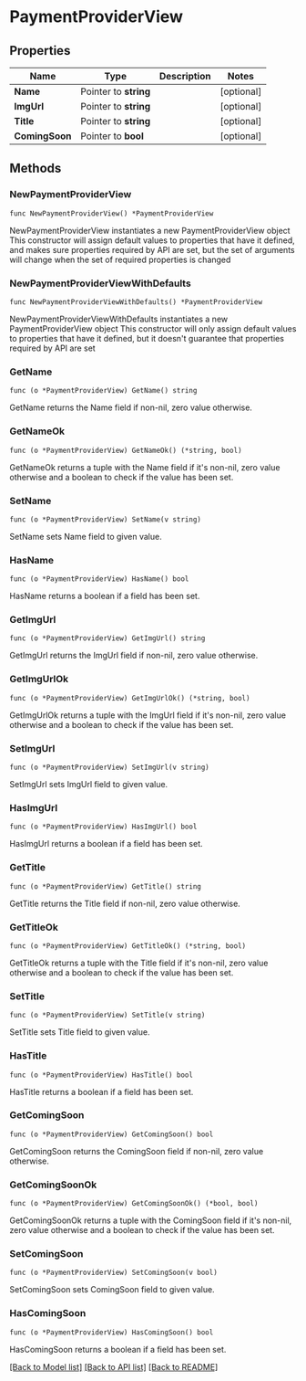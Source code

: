 # PaymentProviderView

## Properties

Name | Type | Description | Notes
------------ | ------------- | ------------- | -------------
**Name** | Pointer to **string** |  | [optional] 
**ImgUrl** | Pointer to **string** |  | [optional] 
**Title** | Pointer to **string** |  | [optional] 
**ComingSoon** | Pointer to **bool** |  | [optional] 

## Methods

### NewPaymentProviderView

`func NewPaymentProviderView() *PaymentProviderView`

NewPaymentProviderView instantiates a new PaymentProviderView object
This constructor will assign default values to properties that have it defined,
and makes sure properties required by API are set, but the set of arguments
will change when the set of required properties is changed

### NewPaymentProviderViewWithDefaults

`func NewPaymentProviderViewWithDefaults() *PaymentProviderView`

NewPaymentProviderViewWithDefaults instantiates a new PaymentProviderView object
This constructor will only assign default values to properties that have it defined,
but it doesn't guarantee that properties required by API are set

### GetName

`func (o *PaymentProviderView) GetName() string`

GetName returns the Name field if non-nil, zero value otherwise.

### GetNameOk

`func (o *PaymentProviderView) GetNameOk() (*string, bool)`

GetNameOk returns a tuple with the Name field if it's non-nil, zero value otherwise
and a boolean to check if the value has been set.

### SetName

`func (o *PaymentProviderView) SetName(v string)`

SetName sets Name field to given value.

### HasName

`func (o *PaymentProviderView) HasName() bool`

HasName returns a boolean if a field has been set.

### GetImgUrl

`func (o *PaymentProviderView) GetImgUrl() string`

GetImgUrl returns the ImgUrl field if non-nil, zero value otherwise.

### GetImgUrlOk

`func (o *PaymentProviderView) GetImgUrlOk() (*string, bool)`

GetImgUrlOk returns a tuple with the ImgUrl field if it's non-nil, zero value otherwise
and a boolean to check if the value has been set.

### SetImgUrl

`func (o *PaymentProviderView) SetImgUrl(v string)`

SetImgUrl sets ImgUrl field to given value.

### HasImgUrl

`func (o *PaymentProviderView) HasImgUrl() bool`

HasImgUrl returns a boolean if a field has been set.

### GetTitle

`func (o *PaymentProviderView) GetTitle() string`

GetTitle returns the Title field if non-nil, zero value otherwise.

### GetTitleOk

`func (o *PaymentProviderView) GetTitleOk() (*string, bool)`

GetTitleOk returns a tuple with the Title field if it's non-nil, zero value otherwise
and a boolean to check if the value has been set.

### SetTitle

`func (o *PaymentProviderView) SetTitle(v string)`

SetTitle sets Title field to given value.

### HasTitle

`func (o *PaymentProviderView) HasTitle() bool`

HasTitle returns a boolean if a field has been set.

### GetComingSoon

`func (o *PaymentProviderView) GetComingSoon() bool`

GetComingSoon returns the ComingSoon field if non-nil, zero value otherwise.

### GetComingSoonOk

`func (o *PaymentProviderView) GetComingSoonOk() (*bool, bool)`

GetComingSoonOk returns a tuple with the ComingSoon field if it's non-nil, zero value otherwise
and a boolean to check if the value has been set.

### SetComingSoon

`func (o *PaymentProviderView) SetComingSoon(v bool)`

SetComingSoon sets ComingSoon field to given value.

### HasComingSoon

`func (o *PaymentProviderView) HasComingSoon() bool`

HasComingSoon returns a boolean if a field has been set.


[[Back to Model list]](../README.md#documentation-for-models) [[Back to API list]](../README.md#documentation-for-api-endpoints) [[Back to README]](../README.md)


